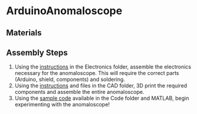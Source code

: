# ArduinoAnomaloscope

## Materials

## Assembly Steps

1. Using the [instructions](/Electronics/README.md) in the Electronics folder, assemble the electronics necessary for the anomaloscope. This will require the correct parts (Arduino, shield, components) and soldering.
2. Using the [instructions](/CAD/README.md) and files in the CAD folder, 3D print the required components and assemble the entire anomaloscope.
3. Using the [sample code](/Code/) available in the Code folder and MATLAB, begin experimenting with the anomaloscope!